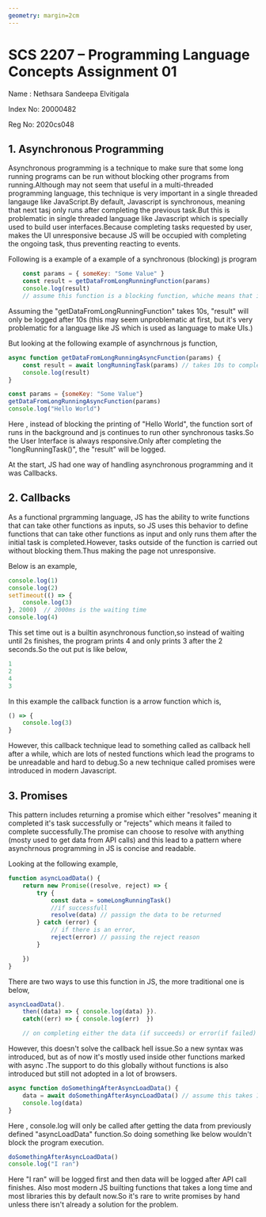 ```yaml
---
geometry: margin=2cm
---
```


# SCS 2207 – Programming Language Concepts Assignment 01

Name : Nethsara Sandeepa Elvitigala  

Index No: 20000482  

Reg No: 2020cs048

## 1. Asynchronous Programming

Asynchronous programming is a technique to make sure that some long running programs can be run without blocking other programs from running.Although may not seem that useful in a multi-threaded programming language, this technique is very important in a single threaded langauge like JavaScript.By default, Javascript is synchronous, meaning that next tasj only runs after completing the previous task.But this is problematic in single threaded language like Javascript which is specially used to build user interfaces.Because completing tasks requested by user, makes the UI unresponsive because JS will be occupied with completing the ongoing task, thus preventing reacting to events.

Following is a example of a example of a synchronous (blocking) js program
```js
    const params = { someKey: "Some Value" }
    const result = getDataFromLongRunningFunction(params)
    console.log(result) 
    // assume this function is a blocking function, whiche means that it will hang execution until it completes , thus making JS cannot react to any other events, making the page unresponsive.
```
Assuming the "getDataFromLongRunningFunction" takes 10s, "result" will only be logged after 10s (this may seem unproblematic at first, but it's very problematic for a language like JS which is used as language to make UIs.)

But looking at the following example of asynchrnous js function,

```js
async function getDataFromLongRunningAsyncFunction(params) {
    const result = await longRunningTask(params) // takes 10s to complete
    console.log(result)
} 

const params = {someKey: "Some Value"}
getDataFromLongRunningAsyncFunction(params)
console.log("Hello World")
```


Here , instead of blocking the printing of "Hello World", the function sort of runs in the background and js continues to run other synchronous tasks.So the User Interface is always responsive.Only after completing the "longRunningTask()", the "result" will be logged.

At the start, JS had one way of handling asynchronous programming and it was Callbacks.

## 2. Callbacks

As a functional prgramming language, JS has the ability to write functions that can take other functions as inputs, so JS uses this behavior to define functions that can take other functions as input and only runs them after the initial task is completed.However, tasks outside of the function is carried out without blocking them.Thus making the page not unresponsive.

Below is an example,
```js
console.log(1)
console.log(2)
setTimeout(() => {
    console.log(3)
}, 2000)  // 2000ms is the waiting time
console.log(4)
```

This set time out is a builtin asynchronous function,so instead of waiting until 2s finishes, the program prints 4 and only prints 3 after the 2 seconds.So the out put is like below,

```js
1
2
4
3
```

In this example the callback function is a arrow function which is,
```js
() => {
    console.log(3)
}
```

However, this callback technique lead to something called as callback hell after a while, which are lots of nested functions which lead the programs to be unreadable and hard to debug.So a new technique called promises were introduced in modern Javascript.

## 3. Promises 

This pattern includes returning a promise which either "resolves" meaning it completed it's task successfully or "rejects" which means it failed to complete successfully.The promise can choose to resolve with anything (mosty used to get data from API calls) and this lead to a pattern where asynchrnous programming in JS is concise and readable.

Looking at the following example,

```js
function asyncLoadData() {
    return new Promise((resolve, reject) => {
        try {
            const data = someLongRunningTask()
            //if successfull
            resolve(data) // passign the data to be returned            
        } catch (error) {
            // if there is an error,
            reject(error) // passing the reject reason
        }

    })
}
 ```

There are two ways to use this function in JS, the more traditional one is below,

```js
asyncLoadData().
    then((data) => { console.log(data) }).
    catch((err) => { console.log(err)  })

    // on completing either the data (if succeeds) or error(if failed) will be logged.
``` 
However, this doesn't solve the callback hell issue.So a new syntax was introduced, but as of now it's mostly used inside other functions marked with async .The support to do this globally without functions is also introduced but still not adopted in a lot of browsers.

```js
async function doSomethingAfterAsyncLoadData() {
    data = await doSomethingAfterAsyncLoadData() // assume this takes 10s
    console.log(data)
}
```

Here , console.log will only be called after getting the data from previously defined "asyncLoadData" function.So doing something lke below wouldn't block the program execution.

```js
doSomethingAfterAsyncLoadData()
console.log("I ran")
```

Here "I ran" will be logged first and then data will be logged after API call finishes.
Also most modern JS builting functions that takes a long time and most libraries this by default now.So it's rare to write promises by hand unless there isn't already a solution for the problem.